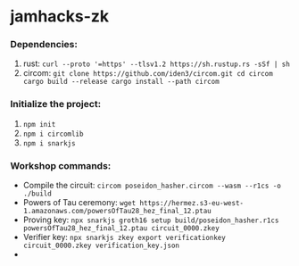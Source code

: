 # jamhacks-zk

### Dependencies:

1. rust: `curl --proto '=https' --tlsv1.2 https://sh.rustup.rs -sSf | sh` 
2. circom:
`git clone https://github.com/iden3/circom.git
cd circom
cargo build --release
cargo install --path circom`



### Initialize the project:
1. `npm init`
2. `npm i circomlib`
3. `npm i snarkjs`


### Workshop commands:
- Compile the circuit: `circom poseidon_hasher.circom --wasm --r1cs -o ./build`
- Powers of Tau ceremony: `wget https://hermez.s3-eu-west-1.amazonaws.com/powersOfTau28_hez_final_12.ptau`
- Proving key: `npx snarkjs groth16 setup build/poseidon_hasher.r1cs powersOfTau28_hez_final_12.ptau circuit_0000.zkey`
- Verifier key: `npx snarkjs zkey export verificationkey circuit_0000.zkey verification_key.json`
- 